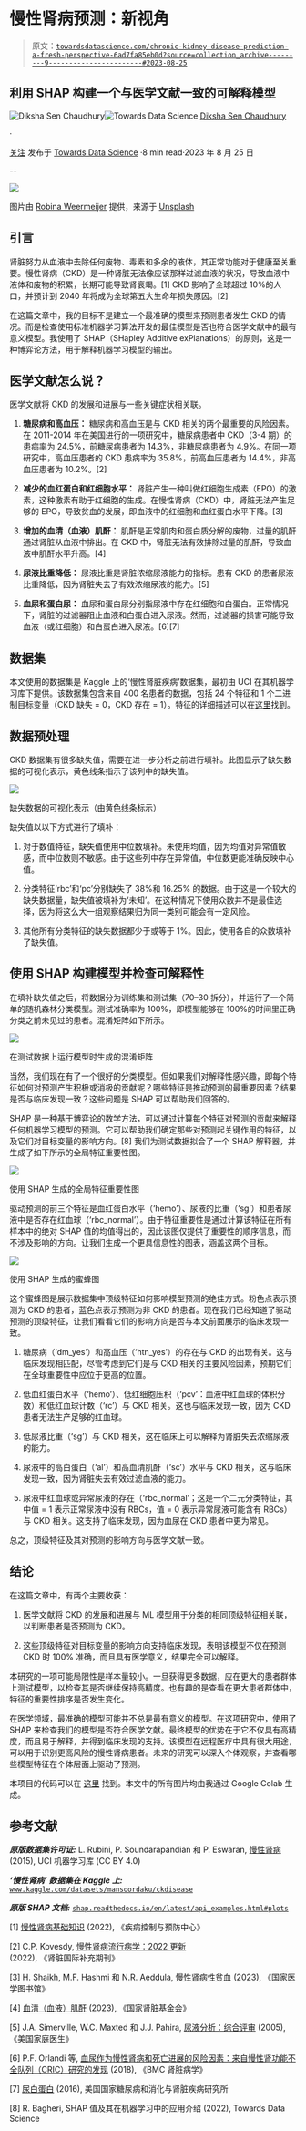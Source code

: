 # 慢性肾病预测：新视角

> 原文：[`towardsdatascience.com/chronic-kidney-disease-prediction-a-fresh-perspective-6ad7fa85eb0d?source=collection_archive---------9-----------------------#2023-08-25`](https://towardsdatascience.com/chronic-kidney-disease-prediction-a-fresh-perspective-6ad7fa85eb0d?source=collection_archive---------9-----------------------#2023-08-25)

## 利用 SHAP 构建一个与医学文献一致的可解释模型

[](https://medium.com/@diksha.senchaudhury?source=post_page-----6ad7fa85eb0d--------------------------------)![Diksha Sen Chaudhury](https://medium.com/@diksha.senchaudhury?source=post_page-----6ad7fa85eb0d--------------------------------)[](https://towardsdatascience.com/?source=post_page-----6ad7fa85eb0d--------------------------------)![Towards Data Science](https://towardsdatascience.com/?source=post_page-----6ad7fa85eb0d--------------------------------) [Diksha Sen Chaudhury](https://medium.com/@diksha.senchaudhury?source=post_page-----6ad7fa85eb0d--------------------------------)

·

[关注](https://medium.com/m/signin?actionUrl=https%3A%2F%2Fmedium.com%2F_%2Fsubscribe%2Fuser%2Fd7f3ce137d78&operation=register&redirect=https%3A%2F%2Ftowardsdatascience.com%2Fchronic-kidney-disease-prediction-a-fresh-perspective-6ad7fa85eb0d&user=Diksha+Sen+Chaudhury&userId=d7f3ce137d78&source=post_page-d7f3ce137d78----6ad7fa85eb0d---------------------post_header-----------) 发布于 [Towards Data Science](https://towardsdatascience.com/?source=post_page-----6ad7fa85eb0d--------------------------------) ·8 min read·2023 年 8 月 25 日[](https://medium.com/m/signin?actionUrl=https%3A%2F%2Fmedium.com%2F_%2Fvote%2Ftowards-data-science%2F6ad7fa85eb0d&operation=register&redirect=https%3A%2F%2Ftowardsdatascience.com%2Fchronic-kidney-disease-prediction-a-fresh-perspective-6ad7fa85eb0d&user=Diksha+Sen+Chaudhury&userId=d7f3ce137d78&source=-----6ad7fa85eb0d---------------------clap_footer-----------)

--

[](https://medium.com/m/signin?actionUrl=https%3A%2F%2Fmedium.com%2F_%2Fbookmark%2Fp%2F6ad7fa85eb0d&operation=register&redirect=https%3A%2F%2Ftowardsdatascience.com%2Fchronic-kidney-disease-prediction-a-fresh-perspective-6ad7fa85eb0d&source=-----6ad7fa85eb0d---------------------bookmark_footer-----------)![](img/9fe60a5388cc3784a0949a49f50f1983.png)

图片由 [Robina Weermeijer](https://unsplash.com/@averey?utm_source=medium&utm_medium=referral) 提供，来源于 [Unsplash](https://unsplash.com/?utm_source=medium&utm_medium=referral)

## **引言**

肾脏努力从血液中去除任何废物、毒素和多余的液体，其正常功能对于健康至关重要。慢性肾病（CKD）是一种肾脏无法像应该那样过滤血液的状况，导致血液中液体和废物的积累，长期可能导致肾衰竭。[1] CKD 影响了全球超过 10%的人口，并预计到 2040 年将成为全球第五大生命年损失原因。[2]

在这篇文章中，我的目标不是建立一个最准确的模型来预测患者发生 CKD 的情况。而是检查使用标准机器学习算法开发的最佳模型是否也符合医学文献中的最有意义模型。我使用了 SHAP（SHapley Additive exPlanations）的原则，这是一种博弈论方法，用于解释机器学习模型的输出。

## **医学文献怎么说？**

医学文献将 CKD 的发展和进展与一些关键症状相关联。

1.  **糖尿病和高血压：** 糖尿病和高血压是与 CKD 相关的两个最重要的风险因素。在 2011-2014 年在美国进行的一项研究中，糖尿病患者中 CKD（3-4 期）的患病率为 24.5%，前糖尿病患者为 14.3%，非糖尿病患者为 4.9%。在同一项研究中，高血压患者的 CKD 患病率为 35.8%，前高血压患者为 14.4%，非高血压患者为 10.2%。[2]

1.  **减少的血红蛋白和红细胞水平：** 肾脏产生一种叫做红细胞生成素（EPO）的激素，这种激素有助于红细胞的生成。在慢性肾病（CKD）中，肾脏无法产生足够的 EPO，导致贫血的发展，即血液中的红细胞和血红蛋白水平下降。[3]

1.  **增加的血清（血液）肌酐：** 肌酐是正常肌肉和蛋白质分解的废物，过量的肌酐通过肾脏从血液中排出。在 CKD 中，肾脏无法有效排除过量的肌酐，导致血液中肌酐水平升高。[4]

1.  **尿液比重降低：** 尿液比重是肾脏浓缩尿液能力的指标。患有 CKD 的患者尿液比重降低，因为肾脏失去了有效浓缩尿液的能力。[5]

1.  **血尿和蛋白尿：** 血尿和蛋白尿分别指尿液中存在红细胞和白蛋白。正常情况下，肾脏的过滤器阻止血液和白蛋白进入尿液。然而，过滤器的损害可能导致血液（或红细胞）和白蛋白进入尿液。[6][7]

## 数据集

本文使用的数据集是 Kaggle 上的‘慢性肾脏疾病’数据集，最初由 UCI 在其机器学习库下提供。该数据集包含来自 400 名患者的数据，包括 24 个特征和 1 个二进制目标变量（CKD 缺失 = 0，CKD 存在 = 1）。特征的详细描述可以在[这里](https://github.com/dikshasen24/CKD-Prediction/blob/main/Medium_CKD_SHAP.ipynb)找到。

## 数据预处理

CKD 数据集有很多缺失值，需要在进一步分析之前进行填补。此图显示了缺失数据的可视化表示，黄色线条指示了该列中的缺失值。

![](img/1266895e6109ef1aadc9d3bbd91803c8.png)

缺失数据的可视化表示（由黄色线条标示）

缺失值以以下方式进行了填补：

1.  对于数值特征，缺失值使用中位数填补。未使用均值，因为均值对异常值敏感，而中位数则不敏感。由于这些列中存在异常值，中位数更能准确反映中心值。

1.  分类特征‘rbc’和‘pc’分别缺失了 38%和 16.25% 的数据。由于这是一个较大的缺失数据量，缺失值被填补为‘未知’。在这种情况下使用众数并不是最佳选择，因为将这么大一组观察结果归为同一类别可能会有一定风险。

1.  其他所有分类特征的缺失数据都少于或等于 1%。因此，使用各自的众数填补了缺失值。

## 使用 SHAP 构建模型并检查可解释性

在填补缺失值之后，将数据分为训练集和测试集（70–30 拆分），并运行了一个简单的随机森林分类模型。测试准确率为 100%，即模型能够在 100%的时间里正确分类之前未见过的患者。混淆矩阵如下所示。

![](img/b8c36ff36a9a35739e29b0395ed0e186.png)

在测试数据上运行模型时生成的混淆矩阵

当然，我们现在有了一个很好的分类模型。但如果我们对解释性感兴趣，即每个特征如何对预测产生积极或消极的贡献呢？哪些特征是推动预测的最重要因素？结果是否与临床发现一致？这些问题是 SHAP 可以帮助我们回答的。

SHAP 是一种基于博弈论的数学方法，可以通过计算每个特征对预测的贡献来解释任何机器学习模型的预测。它可以帮助我们确定那些对预测起关键作用的特征，以及它们对目标变量的影响方向。[8] 我们为测试数据拟合了一个 SHAP 解释器，并生成了如下所示的全局特征重要性图。

![](img/d04aa6203c56d77aca6767bd1675ea18.png)

使用 SHAP 生成的全局特征重要性图

驱动预测的前三个特征是血红蛋白水平（‘hemo’）、尿液的比重（‘sg’）和患者尿液中是否存在红血球（‘rbc_normal’）。由于特征重要性是通过计算该特征在所有样本中的绝对 SHAP 值的均值得出的，因此该图仅提供了重要性的顺序信息，而不涉及影响的方向。让我们生成一个更具信息性的图表，涵盖这两个目标。

![](img/6ee243e91e6d716555dd10cec7995e6d.png)

使用 SHAP 生成的蜜蜂图

这个蜜蜂图是展示数据集中顶级特征如何影响模型预测的绝佳方式。粉色点表示预测为 CKD 的患者，蓝色点表示预测为非 CKD 的患者。现在我们已经知道了驱动预测的顶级特征，让我们看看它们的影响方向是否与本文前面展示的临床发现一致。

1.  糖尿病（‘dm_yes’）和高血压（‘htn_yes’）的存在与 CKD 的出现有关。这与临床发现相匹配，尽管考虑到它们是与 CKD 相关的主要风险因素，预期它们在全球重要性中应位于更高的位置。

1.  低血红蛋白水平（‘hemo’）、低红细胞压积（‘pcv’：血液中红血球的体积分数）和低红血球计数（‘rc’）与 CKD 相关。这也与临床发现一致，因为 CKD 患者无法生产足够的红血球。

1.  低尿液比重（‘sg’）与 CKD 相关，这在临床上可以解释为肾脏失去浓缩尿液的能力。

1.  尿液中的高白蛋白（‘al’）和高血清肌酐（‘sc’）水平与 CKD 相关，这与临床发现一致，因为肾脏失去有效过滤血液的能力。

1.  尿液中红血球或异常尿液的存在（‘rbc_normal’；这是一个二元分类特征，其中值 = 1 表示正常尿液中没有 RBCs，值 = 0 表示异常尿液可能含有 RBCs）与 CKD 相关。这支持了临床发现，因为血尿在 CKD 患者中更为常见。

总之，顶级特征及其对预测的影响方向与医学文献一致。

## 结论

在这篇文章中，有两个主要收获：

1.  医学文献将 CKD 的发展和进展与 ML 模型用于分类的相同顶级特征相关联，以判断患者是否预测为 CKD。

1.  这些顶级特征对目标变量的影响方向支持临床发现，表明该模型不仅在预测 CKD 时 100% 准确，而且具有医学意义，结果完全可以解释。

本研究的一项可能局限性是样本量较小。一旦获得更多数据，应在更大的患者群体上测试模型，以检查其是否继续保持高精度。也有趣的是查看在更大患者群体中，特征的重要性排序是否发生变化。

在医学领域，最准确的模型可能并不总是最有意义的模型。在这项研究中，使用了 SHAP 来检查我们的模型是否符合医学文献。最终模型的优势在于它不仅具有高精度，而且易于解释，并得到临床发现的支持。该模型在远程医疗中具有很大用途，可以用于识别更高风险的慢性肾病患者。未来的研究可以深入个体观察，并查看哪些模型特征在个体层面上驱动了预测。

本项目的代码可以在 [这里](https://github.com/dikshasen24/CKD-Prediction/blob/main/Medium_CKD_SHAP.ipynb) 找到。本文中的所有图片均由我通过 Google Colab 生成。

## 参考文献

***原版数据集许可证:*** L. Rubini, P. Soundarapandian 和 P. Eswaran, [慢性肾病](https://doi.org/10.24432/C5G020) (2015), UCI 机器学习库 (CC BY 4.0)

***‘慢性肾病’ 数据集在 Kaggle 上:*** [`www.kaggle.com/datasets/mansoordaku/ckdisease`](https://www.kaggle.com/datasets/mansoordaku/ckdisease)

***原版 SHAP 文档:*** [`shap.readthedocs.io/en/latest/api_examples.html#plots`](https://shap.readthedocs.io/en/latest/api_examples.html#plots)

[1] [慢性肾病基础知识](https://www.cdc.gov/kidneydisease/basics.html) (2022), 《疾病控制与预防中心》

[2] C.P. Kovesdy, [慢性肾病流行病学：2022 更新](https://www.kisupplements.com/article/S2157-1716%2821%2900066-6/fulltext) (2022), 《肾脏国际补充期刊》

[3] H. Shaikh, M.F. Hashmi 和 N.R. Aeddula, [慢性肾病性贫血](https://www.ncbi.nlm.nih.gov/books/NBK539871/) (2023), 《国家医学图书馆》

[4] [血清（血液）肌酐](https://www.kidney.org/atoz/content/serum-blood-creatinine) (2023), 《国家肾脏基金会》

[5] J.A. Simerville, W.C. Maxted 和 J.J. Pahira, [尿液分析：综合评审](https://www.aafp.org/pubs/afp/issues/2005/0315/p1153.html?utm_medium=email&utm_source=transaction) (2005), 《美国家庭医生》

[6] P.F. Orlandi 等, [血尿作为慢性肾病和死亡进展的风险因素：来自慢性肾功能不全队列（CRIC）研究的发现](https://bmcnephrol.biomedcentral.com/articles/10.1186/s12882-018-0951-0) (2018), 《BMC 肾脏病学》

[7] [尿白蛋白](https://www.niddk.nih.gov/health-information/kidney-disease/chronic-kidney-disease-ckd/tests-diagnosis/albuminuria-albumin-urine) (2016), 美国国家糖尿病和消化与肾脏疾病研究所

[8] R. Bagheri, SHAP 值及其在机器学习中的应用介绍 (2022), Towards Data Science
